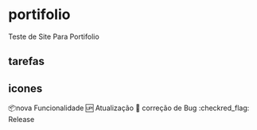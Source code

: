 # portifolio
Teste de Site Para Portifolio

## tarefas


## icones
:package:nova Funcionalidade
:up: Atualização
:poop: correção de Bug
:checkred_flag: Release

